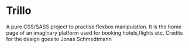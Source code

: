 # Trillo
A pure CSS/SASS project to practise flexbox manipulation.
It is the home page of an imaginary platform used for booking hotels,flights etc.
Credits for the design goes to Jonas Schmedtmann